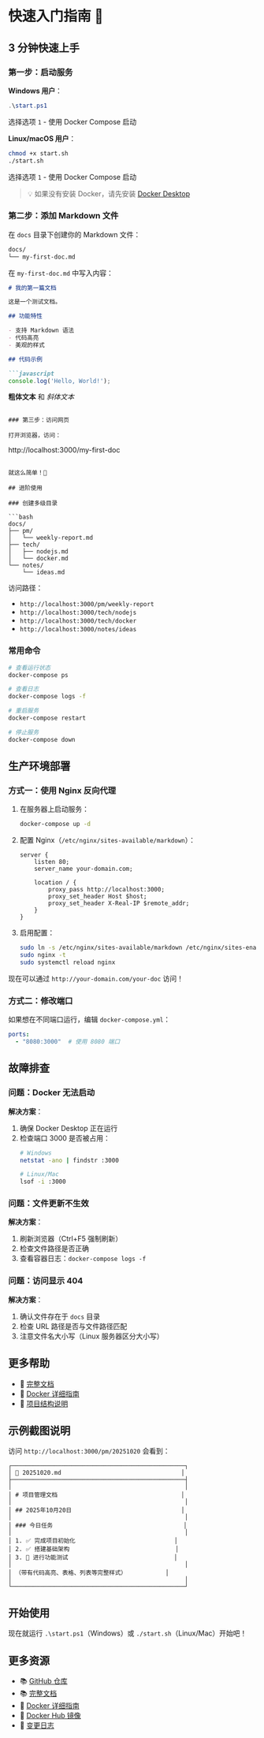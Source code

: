 # 快速入门指南 🚀

## 3 分钟快速上手

### 第一步：启动服务

**Windows 用户**：
```powershell
.\start.ps1
```
选择选项 `1` - 使用 Docker Compose 启动

**Linux/macOS 用户**：
```bash
chmod +x start.sh
./start.sh
```
选择选项 `1` - 使用 Docker Compose 启动

> 💡 如果没有安装 Docker，请先安装 [Docker Desktop](https://docs.docker.com/get-docker/)

### 第二步：添加 Markdown 文件

在 `docs` 目录下创建你的 Markdown 文件：

```bash
docs/
└── my-first-doc.md
```

在 `my-first-doc.md` 中写入内容：

```markdown
# 我的第一篇文档

这是一个测试文档。

## 功能特性

- 支持 Markdown 语法
- 代码高亮
- 美观的样式

## 代码示例

```javascript
console.log('Hello, World!');
```

**粗体文本** 和 *斜体文本*
```

### 第三步：访问网页

打开浏览器，访问：
```
http://localhost:3000/my-first-doc
```

就这么简单！🎉

## 进阶使用

### 创建多级目录

```bash
docs/
├── pm/
│   └── weekly-report.md
├── tech/
│   ├── nodejs.md
│   └── docker.md
└── notes/
    └── ideas.md
```

访问路径：
- `http://localhost:3000/pm/weekly-report`
- `http://localhost:3000/tech/nodejs`
- `http://localhost:3000/tech/docker`
- `http://localhost:3000/notes/ideas`

### 常用命令

```bash
# 查看运行状态
docker-compose ps

# 查看日志
docker-compose logs -f

# 重启服务
docker-compose restart

# 停止服务
docker-compose down
```

## 生产环境部署

### 方式一：使用 Nginx 反向代理

1. 在服务器上启动服务：
   ```bash
   docker-compose up -d
   ```

2. 配置 Nginx（`/etc/nginx/sites-available/markdown`）：
   ```nginx
   server {
       listen 80;
       server_name your-domain.com;

       location / {
           proxy_pass http://localhost:3000;
           proxy_set_header Host $host;
           proxy_set_header X-Real-IP $remote_addr;
       }
   }
   ```

3. 启用配置：
   ```bash
   sudo ln -s /etc/nginx/sites-available/markdown /etc/nginx/sites-enabled/
   sudo nginx -t
   sudo systemctl reload nginx
   ```

现在可以通过 `http://your-domain.com/your-doc` 访问！

### 方式二：修改端口

如果想在不同端口运行，编辑 `docker-compose.yml`：

```yaml
ports:
  - "8080:3000"  # 使用 8080 端口
```

## 故障排查

### 问题：Docker 无法启动

**解决方案**：
1. 确保 Docker Desktop 正在运行
2. 检查端口 3000 是否被占用：
   ```bash
   # Windows
   netstat -ano | findstr :3000
   
   # Linux/Mac
   lsof -i :3000
   ```

### 问题：文件更新不生效

**解决方案**：
1. 刷新浏览器（Ctrl+F5 强制刷新）
2. 检查文件路径是否正确
3. 查看容器日志：`docker-compose logs -f`

### 问题：访问显示 404

**解决方案**：
1. 确认文件存在于 `docs` 目录
2. 检查 URL 路径是否与文件路径匹配
3. 注意文件名大小写（Linux 服务器区分大小写）

## 更多帮助

- 📖 [完整文档](README.md)
- 🐳 [Docker 详细指南](DOCKER.md)
- 📁 [项目结构说明](PROJECT_STRUCTURE.md)

## 示例截图说明

访问 `http://localhost:3000/pm/20251020` 会看到：

```
┌─────────────────────────────────────────────────┐
│ 📄 20251020.md                                  │
├─────────────────────────────────────────────────┤
│                                                 │
│ # 项目管理文档                                   │
│                                                 │
│ ## 2025年10月20日                               │
│                                                 │
│ ### 今日任务                                     │
│                                                 │
│ 1. ✅ 完成项目初始化                            │
│ 2. ✅ 搭建基础架构                              │
│ 3. 🔄 进行功能测试                              │
│                                                 │
│ （带有代码高亮、表格、列表等完整样式）           │
│                                                 │
└─────────────────────────────────────────────────┘
```

## 开始使用

现在就运行 `.\start.ps1`（Windows）或 `./start.sh`（Linux/Mac）开始吧！

## 更多资源

- 📚 [GitHub 仓库](https://github.com/cklx0719/markdown-live-preview)
- 📚 [完整文档](README.md)
- 🐳 [Docker 详细指南](DOCKER.md)
- 🐋 [Docker Hub 镜像](https://hub.docker.com/r/cklx0719/markdown-live-preview)
- 📝 [变更日志](CHANGELOG.md)
